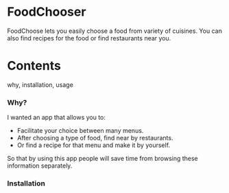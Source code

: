 # FoodChooser

FoodChoose lets you easily choose a food from variety of cuisines. You can also find recipes for the food or find restaurants near you.



# Contents
why, installation, usage


### Why?
I wanted an app that allows you to:
+ Facilitate your choice between many menus.
+ After choosing a type of food, find near by restaurants.
+ Or find a recipe for that menu and make it by yourself.

So that by using this app people will save time from browsing these information separately.

### Installation
